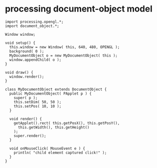 # processing document-object model

    import processing.opengl.*;
    import document_object.*;

    Window window;

    void setup() {
      this.window = new Window( this, 640, 480, OPENGL );
      background( 0 );
      MyDocumentObject o = new MyDocumentObject( this );
      window.appendChild( o );
    }

    void draw() {
      window.render();
    }

    class MyDocumentObject extends DocumentObject {
      public MyDocumentObject( PApplet p ) {
        super( p );
        this.setDim( 50, 50 );
        this.setPos( 10, 10 );
      }
  
      void render() {
        getApplet().rect( this.getPosX(), this.getPosY(),
          this.getWidth(), this.getHeight()
        );
        super.render();
      }
  
      void onMouseClick( MouseEvent e ) {
        println( "child element captured click!" );
      }
    }